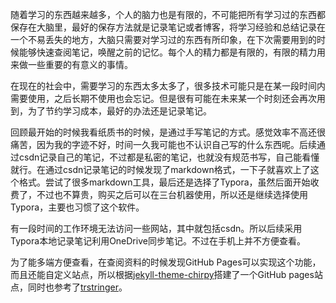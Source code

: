 随着学习的东西越来越多，个人的脑力也是有限的，不可能把所有学习过的东西都保存在大脑里，最好的保存方法就是记录笔记或者博客，将学习经验和总结记录在一个不易丢失的地方，大脑只需要对学习过的东西有所印象，在下次需要用到的时候能够快速查阅笔记，唤醒之前的记忆。每个人的精力都是有限的，有限的精力用来做一些重要的有意义的事情。

在现在的社会中，需要学习的东西太多太多了，很多技术可能只是在某一段时间内需要使用，之后长期不使用也会忘记。但是很有可能在未来某一个时刻还会再次用到，为了节约学习成本，最好的办法还是记录笔记。

回顾最开始的时候我看纸质书的时候，是通过手写笔记的方式。感觉效率不高还很痛苦，因为我的字迹不好，时间一久我可能也不认识自己写的什么东西呢。后续通过csdn记录自己的笔记，不过都是私密的笔记，也就没有规范书写，自己能看懂就行。在通过csdn记录笔记的时候发现了markdown格式，一下子就喜欢上了这个格式。尝试了很多markdown工具，最后还是选择了Typora，虽然后面开始收费了，不过也不算贵，购买之后可以在三台机器使用，所以还是继续选择使用Typora，主要也习惯了这个软件。

有一段时间的工作环境无法访问一些网站，其中就包括csdn。所以后续采用Typora本地记录笔记利用OneDrive同步笔记。不过在手机上并不方便查看。

为了能多端方便查看，在查阅资料的时候发现GitHub Pages可以实现这个功能，而且还能自定义站点，所以根据[jekyll-theme-chirpy](https://github.com/cotes2020/jekyll-theme-chirpy)搭建了一个GitHub pages站点，同时也参考了[trstringer](https://trstringer.com/)。

